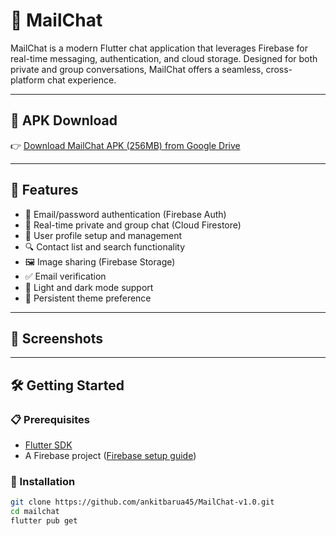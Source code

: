# 📱 MailChat

MailChat is a modern Flutter chat application that leverages Firebase for real-time messaging, authentication, and cloud storage. Designed for both private and group conversations, MailChat offers a seamless, cross-platform chat experience.

---

## 🔗 APK Download

👉 [Download MailChat APK (256MB) from Google Drive](https://drive.google.com/your-apk-link-here)

---

## 🚀 Features

- 🔐 Email/password authentication (Firebase Auth)
- 💬 Real-time private and group chat (Cloud Firestore)
- 👤 User profile setup and management
- 🔍 Contact list and search functionality
- 🖼️ Image sharing (Firebase Storage)
- ✅ Email verification
- 🌙 Light and dark mode support
- 💾 Persistent theme preference

---

## 📸 Screenshots

<!-- Add screenshots of your app here -->
<!-- Example:
![Login Screen](screenshots/login.png)
![Chat Screen](screenshots/chat.png)
-->

---

## 🛠️ Getting Started

### 📋 Prerequisites

- [Flutter SDK](https://flutter.dev/docs/get-started/install)
- A Firebase project ([Firebase setup guide](https://firebase.google.com/docs/flutter/setup))

### 🔧 Installation

```bash
git clone https://github.com/ankitbarua45/MailChat-v1.0.git
cd mailchat
flutter pub get
